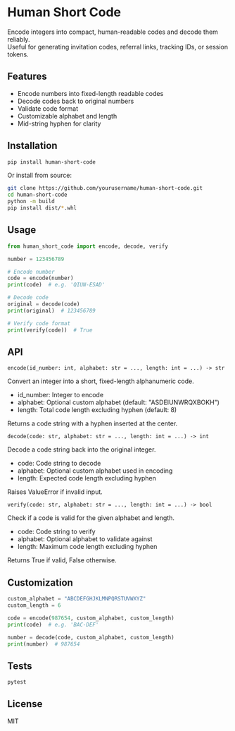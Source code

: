# Human Short Code

Encode integers into compact, human-readable codes and decode them reliably.  
Useful for generating invitation codes, referral links, tracking IDs, or session tokens.

## Features

- Encode numbers into fixed-length readable codes  
- Decode codes back to original numbers  
- Validate code format  
- Customizable alphabet and length  
- Mid-string hyphen for clarity  

## Installation

```bash
pip install human-short-code
```

Or install from source:

```bash
git clone https://github.com/yourusername/human-short-code.git
cd human-short-code
python -m build
pip install dist/*.whl
```

## Usage

```python
from human_short_code import encode, decode, verify

number = 123456789

# Encode number
code = encode(number)
print(code)  # e.g. 'QIUN-ESAD'

# Decode code
original = decode(code)
print(original)  # 123456789

# Verify code format
print(verify(code))  # True
```

## API

`encode(id_number: int, alphabet: str = ..., length: int = ...) -> str`

Convert an integer into a short, fixed-length alphanumeric code.

- id_number: Integer to encode
- alphabet: Optional custom alphabet (default: "ASDEIUNWRQXBOKH")
- length: Total code length excluding hyphen (default: 8)

Returns a code string with a hyphen inserted at the center.

`decode(code: str, alphabet: str = ..., length: int = ...) -> int`

Decode a code string back into the original integer.

- code: Code string to decode
- alphabet: Optional custom alphabet used in encoding
- length: Expected code length excluding hyphen

Raises ValueError if invalid input.

`verify(code: str, alphabet: str = ..., length: int = ...) -> bool`

Check if a code is valid for the given alphabet and length.

- code: Code string to verify
- alphabet: Optional alphabet to validate against
- length: Maximum code length excluding hyphen

Returns True if valid, False otherwise.

## Customization

```python
custom_alphabet = "ABCDEFGHJKLMNPQRSTUVWXYZ"
custom_length = 6

code = encode(987654, custom_alphabet, custom_length)
print(code)  # e.g. 'BAC-DEF'

number = decode(code, custom_alphabet, custom_length)
print(number)  # 987654
```

## Tests

```bash
pytest
```

## License

MIT
